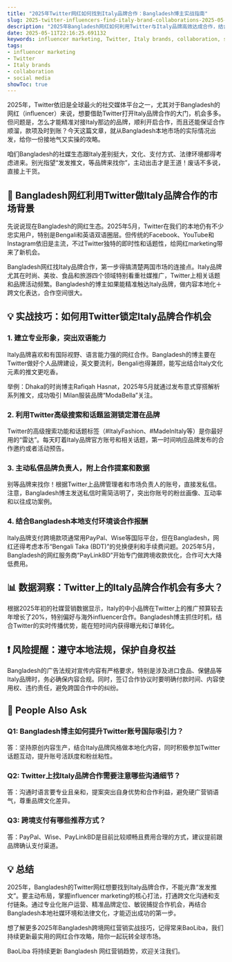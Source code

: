```yaml
---
title: "2025年Twitter网红如何找到Italy品牌合作：Bangladesh博主实战指南"
slug: 2025-twitter-influencers-find-italy-brand-collaborations-2025-05-11
description: "2025年Bangladesh网红如何利用Twitter与Italy品牌高效达成合作，结合本地支付、社媒玩法与实战技巧，帮你快速变现。"
date: 2025-05-11T22:16:25.691132
keywords: influencer marketing, Twitter, Italy brands, collaboration, social media
tags:
- influencer marketing
- Twitter
- Italy brands
- collaboration
- social media
showToc: true
---
```


2025年，Twitter依旧是全球最火的社交媒体平台之一，尤其对于Bangladesh的网红（influencer）来说，想要借助Twitter打开Italy品牌合作的大门，机会多多。但问题是，怎么才能精准对接Italy那边的品牌，顺利开启合作，而且还能保证合作顺溜，款项及时到账？今天这篇文章，就从Bangladesh本地市场的实际情况出发，给你一份接地气又实操的攻略。

咱们Bangladesh的社媒生态跟Italy差别挺大，文化、支付方式、法律环境都得考虑进来。别光指望“发发推文，等品牌来找你”，主动出击才是王道！废话不多说，直接上干货。

## 📢 Bangladesh网红利用Twitter做Italy品牌合作的市场背景

先说说现在Bangladesh的网红生态。2025年5月，Twitter在我们的本地仍有不少忠实用户，特别是Bengali和英语双语圈层。但传统的Facebook、YouTube和Instagram依旧是主流，不过Twitter独特的即时性和话题性，给网红marketing带来了新机会。

Bangladesh网红找Italy品牌合作，第一步得搞清楚两国市场的连接点。Italy品牌尤其在时尚、美妆、食品和旅游四个领域特别看重社媒推广，Twitter上相关话题和品牌活动频繁。Bangladesh的博主如果能精准触达Italy品牌，做内容本地化＋跨文化表达，合作空间很大。

## 💡 实战技巧：如何用Twitter锁定Italy品牌合作机会

### 1. 建立专业形象，突出双语能力

Italy品牌喜欢和有国际视野、语言能力强的网红合作。Bangladesh的博主要在Twitter做好个人品牌建设，英文要流利，Bengali也得兼顾，能写出结合Italy文化元素的推文更吃香。

举例：Dhaka的时尚博主Rafiqah Hasnat，2025年5月就通过发布意式穿搭解析系列推文，成功吸引 Milan服装品牌“ModaBella”关注。

### 2. 利用Twitter高级搜索和话题监测锁定潜在品牌

Twitter的高级搜索功能和话题标签（#ItalyFashion、#MadeInItaly等）是你最好用的“雷达”。每天盯着Italy品牌官方账号和相关话题，第一时间响应品牌发布的合作邀约或者活动预告。

### 3. 主动私信品牌负责人，附上合作提案和数据

别等品牌来找你！根据Twitter上品牌管理者和市场负责人的账号，直接发私信。注意，Bangladesh博主发送私信时需简洁明了，突出你账号的粉丝画像、互动率和以往成功案例。

### 4. 结合Bangladesh本地支付环境谈合作报酬

Italy品牌支付跨境款项通常用PayPal、Wise等国际平台，但在Bangladesh，网红还得考虑本币“Bengali Taka (BDT)”的兑换便利和手续费问题。2025年5月，Bangladesh的网红服务商“PayLinkBD”开始专门做跨境收款优化，合作可大大降低费用。

## 📊 数据洞察：Twitter上的Italy品牌合作机会有多大？

根据2025年初的社媒营销数据显示，Italy的中小品牌在Twitter上的推广预算较去年增长了20%，特别偏好与海外influencer合作。Bangladesh博主抓住时机，结合Twitter的实时传播优势，能在短时间内获得曝光和订单转化。

## ❗ 风险提醒：遵守本地法规，保护自身权益

Bangladesh的广告法规对宣传内容有严格要求，特别是涉及进口食品、保健品等Italy品牌时，务必确保内容合规。同时，签订合作协议时要明确付款时间、内容使用权、违约责任，避免跨国合作中的纠纷。

## 🧐 People Also Ask

### Q1: Bangladesh博主如何提升Twitter账号国际吸引力？

答：坚持原创内容生产，结合Italy品牌风格做本地化内容，同时积极参加Twitter话题互动，提升账号活跃度和粉丝粘性。

### Q2: Twitter上找Italy品牌合作需要注意哪些沟通细节？

答：沟通时语言要专业且亲和，提案突出自身优势和合作利益，避免硬广营销语气，尊重品牌文化差异。

### Q3: 跨境支付有哪些推荐方式？

答：PayPal、Wise、PayLinkBD是目前比较顺畅且费用合理的方式，建议提前跟品牌确认支付渠道。

## 💡 总结

2025年，Bangladesh的Twitter网红想要找到Italy品牌合作，不能光靠“发发推文”。要主动布局，掌握influencer marketing的核心打法，打通跨文化沟通和支付链条。通过专业化账户运营、精准品牌定位、敏锐捕捉合作机会，再结合Bangladesh本地社媒环境和法律文化，才能迈出成功的第一步。

想了解更多2025年Bangladesh跨境网红营销实战技巧，记得常来BaoLiba，我们持续更新最实用的网红合作攻略，陪你一起玩转全球市场。

BaoLiba 将持续更新 Bangladesh 网红营销趋势，欢迎关注我们。